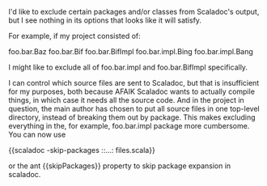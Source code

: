 I'd like to exclude certain packages and/or classes from Scaladoc's output, but I see nothing in its options that looks like it will satisfy.

For example, if my project consisted of:

foo.bar.Baz
foo.bar.Bif
foo.bar.BifImpl
foo.bar.impl.Bing
foo.bar.impl.Bang

I might like to exclude all of foo.bar.impl and foo.bar.BifImpl specifically.

I can control which source files are sent to Scaladoc, but that is insufficient for my purposes, both because AFAIK Scaladoc wants to actually compile things, in which case it needs all the source code. And in the project in question, the main author has chosen to put all source files in one top-level directory, instead of breaking them out by package. This makes excluding everything in the, for example, foo.bar.impl package more cumbersome.
You can now use 

{{scaladoc -skip-packages <pack1>:<pack2>:...:<packN> files.scala}}

or the ant {{skipPackages}} property to skip package expansion in scaladoc.
